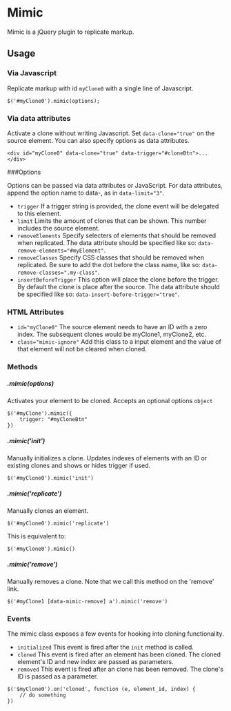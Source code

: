 # Mimic
Mimic is a jQuery plugin to replicate markup. 

## Usage

### Via Javascript
Replicate markup with id `myClone0` with a single line of Javascript. 

    $('#myClone0').mimic(options);


### Via data attributes
Activate a clone without writing Javascript. Set `data-clone="true"` on the source element. You can also specify options as data attributes.

    <div id="myClone0" data-clone="true" data-trigger="#cloneBtn">...</div>

###Options

Options can be passed via data attributes or JavaScript. For data attributes, append the option name to data-, as in `data-limit="3"`.

*   `trigger` If a trigger string is provided, the clone event will be delegated to this element.
*   `limit` Limits the amount of clones that can be shown. This number includes the source element.
*   `removeElements` Specify selecters of elements that should be removed when replicated. The data attribute should be specified like so: `data-remove-elements="#myElement"`.
*   `removeClasses` Specify CSS classes that should be removed when replicated. Be sure to add the dot before the class name, like so: `data-remove-classes=".my-class"`.
*   `insertBeforeTrigger` This option will place the clone before the trigger. By default the clone is place after the source. The data attribute should be specified like so: `data-insert-before-trigger="true"`.

### HTML Attributes

*   `id="myClone0"` The source element needs to have an ID with a zero index. The subsequent clones would be myClone1, myClone2, etc.
*   `class="mimic-ignore"` Add this class to a input element and the value of that element will not be cleared when cloned.

### Methods

##### .mimic(options)

Activates your element to be cloned. Accepts an optional options `object`

    $('#myClone').mimic({
        trigger: "#myCloneBtn"
    })

##### .mimic('init')

Manually initializes a clone. Updates indexes of elements with an ID or existing clones and shows or hides trigger if used.

    $('#myClone0').mimic('init')

##### .mimic('replicate')

Manually clones an element.

    $('#myClone0').mimic('replicate')

This is equivalent to:

    $('#myClone0').mimic()

##### .mimic('remove')

Manually removes a clone. Note that we call this method on the 'remove' link.

    $('#myClone1 [data-mimic-remove] a').mimic('remove')

### Events

The mimic class exposes a few events for hooking into cloning functionality.

*   `initialized` This event is fired after the `init` method is called.
*   `cloned` This event is fired after an element has been cloned. The cloned element's ID and new index are passed as parameters.
*   `removed` This event is fired after an clone has been removed. The clone's ID is passed as a parameter.

```
$('$myClone0').on('cloned', function (e, element_id, index) {
    // do something
})
```

